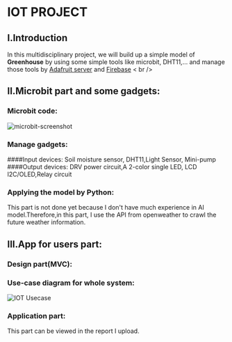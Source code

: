 # IOT PROJECT

## I.Introduction
In this multidisciplinary project, we will build up a simple model of **Greenhouse** by using some simple tools like microbit, DHT11,... and manage those tools by [Adafruit server](https://io.adafruit.com/) and [Firebase](https://firebase.google.com/) < br />
## II.Microbit part and some gadgets:
### Microbit code:
![microbit-screenshot](https://user-images.githubusercontent.com/60745952/219564540-4c8f9856-3edb-4de9-9e02-aef360d0e00b.png)

### Manage gadgets:
####Input devices: 
Soil moisture sensor, DHT11,Light Sensor, Mini-pump
####Output devices:
DRV power circuit,A 2-color single LED, LCD I2C/OLED,Relay circuit

### Applying the model by **Python**:
This part is not done yet because I don't have much experience in AI model.Therefore,in this part, I use the API from openweather to crawl the future weather information.


## III.App for users part:
### Design part(MVC):

### Use-case diagram for whole system:
![IOT Usecase](https://user-images.githubusercontent.com/60745952/219562831-76c048df-04b0-463d-a093-dabee21b5097.png)

### Application part:
This part can be viewed in the report I upload.
